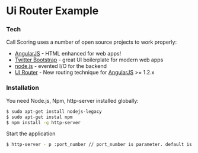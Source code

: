 # Ui Router Example

### Tech

Call Scoring uses a number of open source projects to work properly:

* [AngularJS] - HTML enhanced for web apps!
* [Twitter Bootstrap] - great UI boilerplate for modern web apps
* [node.js] - evented I/O for the backend
* [UI Router] - New routing technique for [AngularJS] >= 1.2.x

### Installation

You need Node.js, Npm, http-server installed globally:

```sh
$ sudo apt-get install nodejs-legacy
$ sudo apt-get instal npm
$ npm install -g http-server
```

Start the application

```sh
$ http-server - p :port_number // port_number is parameter. default is 8080
```

[node.js]:http://nodejs.org
[Twitter Bootstrap]:http://twitter.github.com/bootstrap/
[AngularJS]:http://angularjs.org
[UI Router]: https://github.com/angular-ui/ui-router